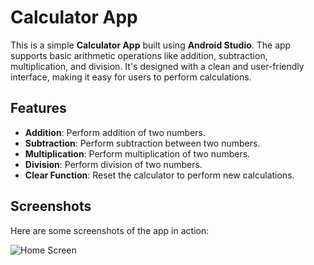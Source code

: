 # Calculator App

This is a simple **Calculator App** built using **Android Studio**. The app supports basic arithmetic operations like addition, subtraction, multiplication, and division. It's designed with a clean and user-friendly interface, making it easy for users to perform calculations.

## Features

- **Addition**: Perform addition of two numbers.
- **Subtraction**: Perform subtraction between two numbers.
- **Multiplication**: Perform multiplication of two numbers.
- **Division**: Perform division of two numbers.
- **Clear Function**: Reset the calculator to perform new calculations.

## Screenshots

Here are some screenshots of the app in action:

<!-- Add your screenshots here -->
![Home Screen](screenshots/homepage.png)


